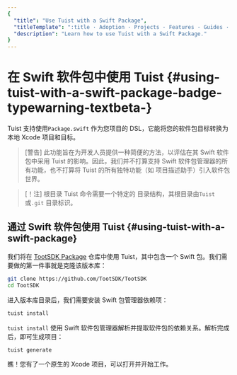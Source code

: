 ```yaml
---
{
  "title": "Use Tuist with a Swift Package",
  "titleTemplate": ":title · Adoption · Projects · Features · Guides · Tuist",
  "description": "Learn how to use Tuist with a Swift Package."
}
---
```

# 在 Swift 软件包中使用 Tuist <Badge type="warning" text="beta" />{#using-tuist-with-a-swift-package-badge-typewarning-textbeta-}

Tuist 支持使用`Package.swift` 作为您项目的 DSL，它能将您的软件包目标转换为本地 Xcode 项目和目标。

> [警告] 此功能旨在为开发人员提供一种简便的方法，以评估在其 Swift 软件包中采用 Tuist 的影响。因此，我们并不打算支持 Swift
> 软件包管理器的所有功能，也不打算将 Tuist 的所有独特功能（如
> <LocalizedLink href="/guides/features/projects/code-sharing">项目描述助手</LocalizedLink>）引入软件包世界。

> [！注] 根目录 Tuist 命令需要一个特定的
> <LocalizedLink href="/guides/features/projects/directory-structure#standard-tuist-projects">
> 目录结构</LocalizedLink>，其根目录由`Tuist` 或`.git` 目录标识。

## 通过 Swift 软件包使用 Tuist {#using-tuist-with-a-swift-package}

我们将在 [TootSDK Package](https://github.com/TootSDK/TootSDK) 仓库中使用 Tuist，其中包含一个
Swift 包。我们需要做的第一件事就是克隆该版本库：

```bash
git clone https://github.com/TootSDK/TootSDK
cd TootSDK
```

进入版本库目录后，我们需要安装 Swift 包管理器依赖项：

```bash
tuist install
```

`tuist install` 使用 Swift 软件包管理器解析并提取软件包的依赖关系。解析完成后，即可生成项目：

```bash
tuist generate
```

瞧！您有了一个原生的 Xcode 项目，可以打开并开始工作。
